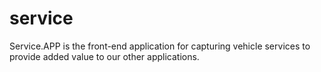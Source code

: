 # service
Service.APP is the front-end application for capturing vehicle services to provide added value to our other applications.